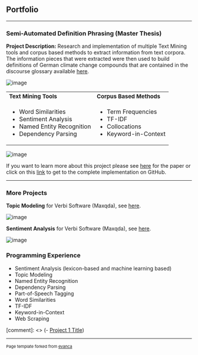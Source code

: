 ## Portfolio

---

### Semi-Automated Definition Phrasing (Master Thesis)
**Project Description:** Research and implementation of multiple Text Mining tools and corpus based methods to 
extract information from text corpora. The information pieces that were extracted were then used to build definitions of 
German climate change compounds that are contained in the discourse glossary available [here](http://www.klimadiskurs.info).

![image](https://github.com/ajgoecke/ajgoecke.github.io/assets/59655309/7723ce27-d995-4745-9432-b0d6ab0df01d)


<!--![image](https://github.com/ajgoecke/ajgoecke.github.io/assets/59655309/c560981e-f1ab-48cd-a43c-844c358e239f)-->

<table border="0">
 <tr>
    <td><b style="font-size:15px">Text Mining Tools</b></td>
    <td><b style="font-size:15px">Corpus Based Methods</b></td>
 </tr>
 <tr>
    <td><ul>
  <li>Word Similarities</li>
  <li>Sentiment Analysis</li>
  <li>Named Entity Recognition</li>
  <li>Dependency Parsing</li>
</ul></td>
    <td><ul>
  <li>Term Frequencies</li>
  <li>TF-IDF</li>
  <li>Collocations</li>
  <li>Keyword-in-Context</li>
</ul></td>
 </tr>
</table>

![image](https://github.com/ajgoecke/ajgoecke.github.io/assets/59655309/7addaac2-a1c0-4f47-9395-bd6c3e93f1dc)

<!-- <img src="https://github.com/ajgoecke/ajgoecke.github.io/assets/59655309/c560981e-f1ab-48cd-a43c-844c358e239f"  width="500" height="470"> -->


<!-- <img src="https://github.com/ajgoecke/ajgoecke.github.io/assets/59655309/0c716a62-78cf-42ef-aa5d-3a22ede77176"  width="500" height="470"> -->

If you want to learn more about this project please see [here](https://github.com/ajgoecke/thesis/blob/main/thesis.pdf) for the paper or click on this [link](https://github.com/ajgoecke/thesis/tree/main) to get to the complete implementation on GitHub. 

---

### More Projects
**Topic Modeling** for Verbi Software (Maxqda), see [here](https://www.maxqda.com/help-mx22-dictio/topic-modeling).

![image](https://github.com/ajgoecke/ajgoecke.github.io/assets/59655309/24caba56-45b7-49bb-85a7-9fd65d8c28e3)

**Sentiment Analysis** for Verbi Software (Maxqda), see [here](https://www.maxqda.com/help-mx20/analyze-tweets-surveys/analyze-sentiments-of-tweets).

![image](https://github.com/ajgoecke/ajgoecke.github.io/assets/59655309/73950e9e-9134-4a01-8a80-1fa93dafcd45)

### Programming Experience
- Sentiment Analysis (lexicon-based and machine learning based)
- Topic Modeling 
- Named Entity Recognition
- Dependency Parsing
- Part-of-Speech Tagging
- Word Similarities
- TF-IDF
- Keyword-in-Context
- Web Scraping

[comment]: <> (- [Project 1 Title](http://example.com/))


---
<p style="font-size:11px">Page template forked from <a href="https://github.com/evanca/quick-portfolio">evanca</a></p>
<!-- Remove above link if you don't want to attibute -->
